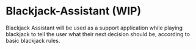 # Blackjack-Assistant (WIP)

Blackjack Assistant will be used as a support application while playing blackjack to tell the user what their next decision should be, according to basic blackjack rules.
